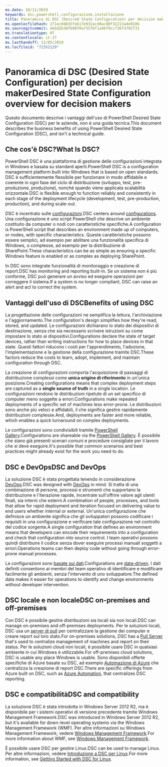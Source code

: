```yaml
---
ms.date: 10/11/2019
keywords: dsc,powershell,configurazione,installazione
title: Panoramica di DSC (Desired State Configuration) per decision maker
ms.openlocfilehash: 271ec04035feb17e932acd0ac80f32213a4e018b
ms.sourcegitcommit: debd2b38fb8070a7357bf1a4bf9cc736f3702f31
ms.translationtype: HT
ms.contentlocale: it-IT
ms.lasthandoff: 12/05/2019
ms.locfileid: "72352129"
---
```

# <a name="desired-state-configuration-overview-for-decision-makers"></a><span data-ttu-id="0f35e-103">Panoramica di DSC (Desired State Configuration) per decision maker</span><span class="sxs-lookup"><span data-stu-id="0f35e-103">Desired State Configuration overview for decision makers</span></span>

<span data-ttu-id="0f35e-104">Questo documento descrive i vantaggi dell'uso di PowerShell Desired State Configuration (DSC) per le aziende, non è una guida tecnica.</span><span class="sxs-lookup"><span data-stu-id="0f35e-104">This document describes the business benefits of using PowerShell Desired State Configuration (DSC), and isn't a technical guide.</span></span>

## <a name="what-is-dsc"></a><span data-ttu-id="0f35e-105">Che cos'è DSC?</span><span class="sxs-lookup"><span data-stu-id="0f35e-105">What Is DSC?</span></span>

<span data-ttu-id="0f35e-106">PowerShell DSC è una piattaforma di gestione delle configurazioni integrata in Windows e basata su standard aperti.</span><span class="sxs-lookup"><span data-stu-id="0f35e-106">PowerShell DSC is a configuration management platform built into Windows that is based on open standards.</span></span> <span data-ttu-id="0f35e-107">DSC è sufficientemente flessibile per funzionare in modo affidabile e coerente in ogni fase del ciclo di distribuzione (sviluppo, test, pre-produzione, produzione), nonché quando viene applicata scalabilità orizzontale.</span><span class="sxs-lookup"><span data-stu-id="0f35e-107">DSC is flexible enough to function reliably and consistently in each stage of the deployment lifecycle (development, test, pre-production, production), and during scale-out.</span></span>

<span data-ttu-id="0f35e-108">DSC è incentrato sulle [configurazioni](../configurations/configurations.md).</span><span class="sxs-lookup"><span data-stu-id="0f35e-108">DSC centers around [configurations](../configurations/configurations.md).</span></span> <span data-ttu-id="0f35e-109">Una configurazione è uno script PowerShell che descrive un ambiente costituito da computer o nodi con caratteristiche specifiche.</span><span class="sxs-lookup"><span data-stu-id="0f35e-109">A configuration is PowerShell script that describes an environment made up of computers, or nodes, with specific characteristics.</span></span> <span data-ttu-id="0f35e-110">Queste caratteristiche possono essere semplici, ad esempio per abilitare una funzionalità specifica di Windows, o complesse, ad esempio per la distribuzione di SharePoint.</span><span class="sxs-lookup"><span data-stu-id="0f35e-110">These characteristics can be as simple as ensuring a specific Windows feature is enabled or as complex as deploying SharePoint.</span></span>

<span data-ttu-id="0f35e-111">In DSC sono integrate funzionalità di monitoraggio e creazione di report.</span><span class="sxs-lookup"><span data-stu-id="0f35e-111">DSC has monitoring and reporting built-in.</span></span> <span data-ttu-id="0f35e-112">Se un sistema non è più conforme, DSC può generare un avviso ed eseguire operazioni per correggere il sistema.</span><span class="sxs-lookup"><span data-stu-id="0f35e-112">If a system is no longer compliant, DSC can raise an alert and act to correct the system.</span></span>

## <a name="benefits-of-using-dsc"></a><span data-ttu-id="0f35e-113">Vantaggi dell'uso di DSC</span><span class="sxs-lookup"><span data-stu-id="0f35e-113">Benefits of using DSC</span></span>

<span data-ttu-id="0f35e-114">La progettazione delle configurazioni ne semplifica la lettura, l'archiviazione e l'aggiornamento.</span><span class="sxs-lookup"><span data-stu-id="0f35e-114">The configuration's design simplifies how they're read, stored, and updated.</span></span> <span data-ttu-id="0f35e-115">Le configurazioni dichiarano lo stato dei dispositivi di destinazione, senza che sia necessario scrivere istruzioni su come impostare lo stato ai dispositivi.</span><span class="sxs-lookup"><span data-stu-id="0f35e-115">Configurations declare the state of target devices, rather than writing instructions for how to place devices in that state.</span></span> <span data-ttu-id="0f35e-116">Questi fattori riducono i costi per l'apprendimento, l'adozione, l'implementazione e la gestione della configurazione tramite DSC.</span><span class="sxs-lookup"><span data-stu-id="0f35e-116">These factors reduce the costs to learn, adopt, implement, and maintain configuration through DSC.</span></span>

<span data-ttu-id="0f35e-117">La creazione di configurazioni comporta l'acquisizione di passaggi di distribuzione complessi come **unica origine di riferimento** in un'unica posizione.</span><span class="sxs-lookup"><span data-stu-id="0f35e-117">Creating configurations means that complex deployment steps are captured as a **single source of truth** in a single location.</span></span> <span data-ttu-id="0f35e-118">Le configurazioni rendono le distribuzioni ripetute di un set specifico di computer meno soggette a errori.</span><span class="sxs-lookup"><span data-stu-id="0f35e-118">Configurations make repeated deployments of a specific set of machines less error-prone.</span></span> <span data-ttu-id="0f35e-119">Le distribuzioni sono anche più veloci e affidabili, il che significa gestire rapidamente distribuzioni complesse.</span><span class="sxs-lookup"><span data-stu-id="0f35e-119">And, deployments are faster and more reliable, which enables a quick turnaround on complex deployments.</span></span>

<span data-ttu-id="0f35e-120">Le configurazioni sono condivisibili tramite [PowerShell Gallery](https://powershellgallery.com).</span><span class="sxs-lookup"><span data-stu-id="0f35e-120">Configurations are shareable via the [PowerShell Gallery](https://powershellgallery.com).</span></span> <span data-ttu-id="0f35e-121">È possibile che siano già presenti scenari comuni e procedure consigliate per il lavoro che si deve eseguire.</span><span class="sxs-lookup"><span data-stu-id="0f35e-121">It's possible that common scenarios and best practices might already exist for the work you need to do.</span></span>

## <a name="dsc-and-devops"></a><span data-ttu-id="0f35e-122">DSC e DevOps</span><span class="sxs-lookup"><span data-stu-id="0f35e-122">DSC and DevOps</span></span>

<span data-ttu-id="0f35e-123">La soluzione DSC è stata progettata tenendo in considerazione [DevOps](http://blogs.technet.com/b/ashleymcglone/archive/2015/11/20/devops-for-n00bs-ie-windows-people.aspx).</span><span class="sxs-lookup"><span data-stu-id="0f35e-123">DSC was designed with [DevOps](http://blogs.technet.com/b/ashleymcglone/archive/2015/11/20/devops-for-n00bs-ie-windows-people.aspx) in mind.</span></span> <span data-ttu-id="0f35e-124">Si tratta di una combinazione di persone, processi e strumenti che supportano la distribuzione e l'iterazione rapide, incentrate sull'offrire valore agli utenti finali, sia interni che esterni.</span><span class="sxs-lookup"><span data-stu-id="0f35e-124">A combination of people, processes, and tools that allow for rapid deployment and iteration focused on delivering value to end users whether internal or external.</span></span> <span data-ttu-id="0f35e-125">Un'unica configurazione che definisce un ambiente significa che gli sviluppatori possono codificare i requisiti in una configurazione e verificare tale configurazione nel controllo del codice sorgente.</span><span class="sxs-lookup"><span data-stu-id="0f35e-125">A single configuration that defines an environment means that developers can encode their requirements into a configuration and check that configuration into source control.</span></span> <span data-ttu-id="0f35e-126">I team operativi possono quindi distribuire il codice senza dover eseguire processi manuali soggetti a errori.</span><span class="sxs-lookup"><span data-stu-id="0f35e-126">Operations teams can then deploy code without going through error-prone manual processes.</span></span>

<span data-ttu-id="0f35e-127">Le configurazioni sono [basate sui dati](../configurations/configData.md).</span><span class="sxs-lookup"><span data-stu-id="0f35e-127">Configurations are [data-driven](../configurations/configData.md).</span></span> <span data-ttu-id="0f35e-128">I dati definiti consentono ai membri del team operativo di identificare e modificare facilmente gli ambienti, senza l'intervento di uno sviluppatore.</span><span class="sxs-lookup"><span data-stu-id="0f35e-128">The defined data makes it easier for operations to identify and change environments without developer intervention.</span></span>

## <a name="dsc-on-premises-and-off-premises"></a><span data-ttu-id="0f35e-129">DSC locale e non locale</span><span class="sxs-lookup"><span data-stu-id="0f35e-129">DSC on-premises and off-premises</span></span>

<span data-ttu-id="0f35e-130">Con DSC è possibile gestire distribuzioni sia locali sia non locali.</span><span class="sxs-lookup"><span data-stu-id="0f35e-130">DSC can manage on-premises and off-premises deployments.</span></span> <span data-ttu-id="0f35e-131">Per le soluzioni locali, DSC usa un [server di pull](../pull-server/pullServer.md) per centralizzare la gestione dei computer e creare report sul loro stato.</span><span class="sxs-lookup"><span data-stu-id="0f35e-131">For on-premises solutions, DSC has a [Pull Server](../pull-server/pullServer.md) that's used to centralize management of machines and report on their status.</span></span> <span data-ttu-id="0f35e-132">Per le soluzioni cloud non locali, è possibile usare DSC in qualsiasi ambiente in cui Windows è utilizzabile.</span><span class="sxs-lookup"><span data-stu-id="0f35e-132">For off-premises cloud solutions, DSC is usable any place Windows is usable.</span></span>
<span data-ttu-id="0f35e-133">Sono disponibili offerte specifiche di Azure basate su DSC, ad esempio [Automazione di Azure](https://azure.microsoft.com/en-us/documentation/services/automation/) che centralizza la creazione di report DSC.</span><span class="sxs-lookup"><span data-stu-id="0f35e-133">There are specific offerings from Azure built on DSC, such as [Azure Automation](https://azure.microsoft.com/en-us/documentation/services/automation/), that centralizes DSC reporting.</span></span>

## <a name="dsc-and-compatibility"></a><span data-ttu-id="0f35e-134">DSC e compatibilità</span><span class="sxs-lookup"><span data-stu-id="0f35e-134">DSC and compatibility</span></span>

<span data-ttu-id="0f35e-135">La soluzione DSC è stata introdotta in Windows Server 2012 R2, ma è disponibile per i sistemi operativi di versione precedente tramite Windows Management Framework.</span><span class="sxs-lookup"><span data-stu-id="0f35e-135">DSC was introduced in Windows Server 2012 R2, but it's available for down-level operating systems via the Windows Management Framework (WMF).</span></span> <span data-ttu-id="0f35e-136">Per altre informazioni su Windows Management Framework, vedere [Windows Management Framework](/powershell/scripting/wmf/overview).</span><span class="sxs-lookup"><span data-stu-id="0f35e-136">For more information about WMF, see [Windows Management Framework](/powershell/scripting/wmf/overview).</span></span>

<span data-ttu-id="0f35e-137">È possibile usare DSC per gestire Linux.</span><span class="sxs-lookup"><span data-stu-id="0f35e-137">DSC can be used to manage Linux.</span></span> <span data-ttu-id="0f35e-138">Per altre informazioni, vedere [Introduzione a DSC per Linux](../getting-started/lnxGettingStarted.md).</span><span class="sxs-lookup"><span data-stu-id="0f35e-138">For more information, see [Getting Started with DSC for Linux](../getting-started/lnxGettingStarted.md).</span></span>
